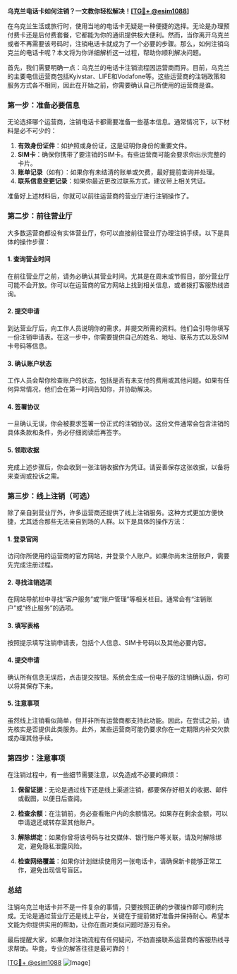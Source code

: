 **乌克兰电话卡如何注销？一文教你轻松解决！[[TG💪+ @esim1088](https://t.me/s/esim1088)]**

在乌克兰生活或旅行时，使用当地的电话卡无疑是一种便捷的选择。无论是办理预付费卡还是后付费套餐，它都能为你的通讯提供极大便利。然而，当你离开乌克兰或者不再需要该号码时，注销电话卡就成为了一个必要的步骤。那么，如何注销乌克兰的电话卡呢？本文将为你详细解析这一过程，帮助你顺利解决问题。

首先，我们需要明确一点：乌克兰的电话卡注销流程因运营商而异。目前，乌克兰的主要电信运营商包括Kyivstar、LIFE和Vodafone等。这些运营商的注销政策和服务方式各不相同，因此在开始之前，你需要确认自己所使用的运营商是谁。

### **第一步：准备必要信息**
无论选择哪个运营商，注销电话卡都需要准备一些基本信息。通常情况下，以下材料是必不可少的：
1. **有效身份证件**：如护照或身份证，这是证明你身份的重要文件。
2. **SIM卡**：确保你携带了要注销的SIM卡。有些运营商可能会要求你出示完整的卡片。
3. **账单记录**（如有）：如果你有未结清的账单或欠费，最好提前查询并处理。
4. **联系信息变更记录**：如果你最近更改过联系方式，建议带上相关凭证。

准备好上述材料后，你就可以前往运营商的营业厅进行注销操作了。

### **第二步：前往营业厅**
大多数运营商都设有实体营业厅，你可以直接前往营业厅办理注销手续。以下是具体的操作步骤：

#### **1. 查询营业时间**
在前往营业厅之前，请务必确认其营业时间。尤其是在周末或节假日，部分营业厅可能不会开放。你可以在运营商的官方网站上找到相关信息，或者拨打客服热线咨询。

#### **2. 提交申请**
到达营业厅后，向工作人员说明你的需求，并提交所需的资料。他们会引导你填写一份注销申请表。在这一步中，你需要提供自己的姓名、地址、联系方式以及SIM卡号码等信息。

#### **3. 确认账户状态**
工作人员会帮你检查账户的状态，包括是否有未支付的费用或其他问题。如果有任何异常情况，他们会在第一时间告知你，并协助解决。

#### **4. 签署协议**
一旦确认无误，你会被要求签署一份正式的注销协议。这份文件通常会包含注销的具体条款和条件，务必仔细阅读后再签字。

#### **5. 领取收据**
完成上述步骤后，你会收到一张注销收据作为凭证。请妥善保存这张收据，以备将来查询或投诉之需。

### **第三步：线上注销（可选）**
除了亲自到营业厅外，许多运营商还提供了线上注销服务。这种方式更加方便快捷，尤其适合那些无法亲自到场的人群。以下是具体的操作方法：

#### **1. 登录官网**
访问你所使用的运营商的官方网站，并登录个人账户。如果你尚未注册账户，需要先完成注册过程。

#### **2. 寻找注销选项**
在网站导航栏中寻找“客户服务”或“账户管理”等相关栏目。通常会有“注销账户”或“终止服务”的选项。

#### **3. 填写表格**
按照提示填写注销申请表，包括个人信息、SIM卡号码以及其他必要内容。

#### **4. 提交申请**
确认所有信息无误后，点击提交按钮。系统会生成一份电子版的注销确认函，你可以将其保存下来。

#### **5. 注意事项**
虽然线上注销看似简单，但并非所有运营商都支持此功能。因此，在尝试之前，请先核实是否提供此类服务。此外，某些运营商可能仍要求你在一定期限内补交欠款或办理其他手续。

### **第四步：注意事项**
在注销过程中，有一些细节需要注意，以免造成不必要的麻烦：

1. **保留证据**：无论是通过线下还是线上渠道注销，都要保存好相关的收据、邮件或截图，以便日后查阅。
   
2. **检查余额**：在注销前，务必查看账户内的余额情况。如果存在剩余金额，可以申请退还或转存至其他账户。

3. **解除绑定**：如果你曾将该号码与社交媒体、银行账户等关联，请及时解除绑定，避免隐私泄露风险。

4. **检查网络覆盖**：如果你计划继续使用另一张电话卡，请确保新卡能够正常工作，避免出现信号盲区。

### **总结**
注销乌克兰电话卡并不是一件复杂的事情，只要按照正确的步骤操作即可顺利完成。无论是通过营业厅还是线上平台，关键在于提前做好准备并保持耐心。希望本文能为你提供实用的帮助，让你在面对类似问题时游刃有余。

最后提醒大家，如果你对注销流程有任何疑问，不妨直接联系运营商的客服热线寻求帮助。毕竟，专业的解答往往是最可靠的！

[[TG💪+ @esim1088](https://t.me/s/esim1088) ![Image](https://i.postimg.cc/4NQfJmqS/Snipaste-2025-05-13-00-14-12.png)]